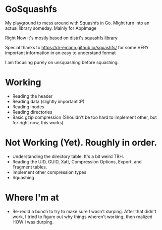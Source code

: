 # GoSquashfs
My playground to mess around with Squashfs in Go. Might turn into an actual library someday. Mainly for AppImage

Right Now it's mostly based on [distri's squashfs library](https://github.com/distr1/distri/tree/master/internal/squashfs)

Special thanks to https://dr-emann.github.io/squashfs/ for some VERY important information in an easy to understand format

I am focusing purely on unsquashing before squashing. 

# Working

* Reading the header
* Reading data (slightly important :P)
* Reading inodes
* Reading directories
* Basic gzip compression (Shouldn't be too hard to implement other, but for right now, this works)

# Not Working (Yet). Roughly in order.

* Understanding the directory table. It's a bit weird TBH.
* Reading the UID, GUID, Xatt, Compression Options, Export, and Fragment tables.
* Implement other compression types
* Squashing

# Where I'm at

* Re-redid a bunch to try to make sure I wasn't durping. After that didn't work, I tried to figure out why things wheren't working, then realized HOW I was durping.